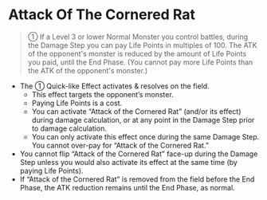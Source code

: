 # Attack Of The Cornered Rat

> ① If a Level 3 or lower Normal Monster you control battles, during the Damage Step you can pay Life Points in multiples of 100. The ATK of the opponent's monster is reduced by the amount of Life Points you paid, until the End Phase. (You cannot pay more Life Points than the ATK of the opponent's monster.)

*   The ① Quick-like Effect activates & resolves on the field.
    *   This effect targets the opponent’s monster.
    *   Paying Life Points is a cost.
    *   You can activate “Attack of the Cornered Rat” (and/or its effect) during damage calculation, or at any point in the Damage Step prior to damage calculation.
    *   You can only activate this effect once during the same Damage Step. You cannot over-pay for “Attack of the Cornered Rat.”
*   You cannot flip “Attack of the Cornered Rat” face-up during the Damage Step unless you would also activate its effect at the same time (by paying Life Points).
*   If “Attack of the Cornered Rat” is removed from the field before the End Phase, the ATK reduction remains until the End Phase, as normal.
